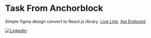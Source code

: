 # Task From Anchorblock

Simple figma design convert to React.js library. [Live Link](https://simple-dashboard-ten.vercel.app), [Api Endpoint](https://reqres.in)

[![LinkedIn](https://img.shields.io/badge/LinkedIn-0077B5?style=for-the-badge&logo=linkedin&logoColor=white)](https://www.linkedin.com/in/sifatullahsu)
